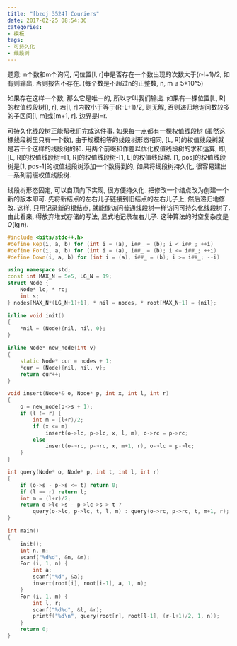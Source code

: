 ```yaml
---
title: "[bzoj 3524] Couriers"
date: 2017-02-25 08:54:36
categories:
- 模板
tags:
- 可持久化
- 线段树
---
```

题意: n个数和m个询问, 问位置[l, r]中是否存在一个数出现的次数大于(r-l+1)/2, 如有则输出, 否则报告不存在. (每个数是不超过n的正整数, n, m &le; 5*10^5)
<!--more-->
如果存在这样一个数, 那么它是唯一的, 所以才叫我们输出. 如果有一棵位置[L, R]的权值线段树[l, r], 若[l, r]内数小于等于(R-L+1)/2, 则无解, 否则递归地询问数较多的子区间[l, m]或[m+1, r]. 边界是l=r.

可持久化线段树正能帮我们完成这件事. 如果每一点都有一棵权值线段树 (虽然这棵线段树里只有一个数), 由于规模相等的线段树形态相同, [L, R]的权值线段树就是若干个这样的线段树的和. 用两个前缀和作差以优化权值线段树的求和运算, 即, [L, R]的权值线段树=[1, R]的权值线段树-[1, L]的权值线段树. [1, pos]的权值线段树是[1, pos-1]的权值线段树添加一个数得到的, 如果将线段树持久化, 很容易建出一系列前缀权值线段树.

线段树形态固定, 可以自顶向下实现, 很方便持久化. 把修改一个结点改为创建一个新的版本即可. 先将新结点的左右儿子链接到旧结点的左右儿子上, 然后递归地修改. 这样, 只用记录新的根结点, 就能像访问普通线段树一样访问可持久化线段树了. 由此看来, 得放弃堆式存储的写法, 显式地记录左右儿子. 这种算法的时空复杂度是$O(\lg n)$.

```cpp
#include <bits/stdc++.h>
#define Rep(i, a, b) for (int i = (a), i##_ = (b); i < i##_; ++i)
#define For(i, a, b) for (int i = (a), i##_ = (b); i <= i##_; ++i)
#define Down(i, a, b) for (int i = (a), i##_ = (b); i >= i##_; --i)

using namespace std;
const int MAX_N = 5e5, LG_N = 19;
struct Node {
	Node* lc, * rc;
	int s;
} nodes[MAX_N*(LG_N+1)+1], * nil = nodes, * root[MAX_N+1] = {nil};

inline void init()
{
	*nil = (Node){nil, nil, 0};
}

inline Node* new_node(int v)
{
	static Node* cur = nodes + 1;
	*cur = (Node){nil, nil, v};
	return cur++;
}

void insert(Node*& o, Node* p, int x, int l, int r)
{
	o = new_node(p->s + 1);
	if (l != r) {
		int m = (l+r)/2;
		if (x <= m)
			insert(o->lc, p->lc, x, l, m), o->rc = p->rc;
		else
			insert(o->rc, p->rc, x, m+1, r), o->lc = p->lc;
	}
}

int query(Node* o, Node* p, int t, int l, int r)
{
	if (o->s - p->s <= t) return 0;
	if (l == r) return l;
	int m = (l+r)/2;
	return o->lc->s - p->lc->s > t ?
		query(o->lc, p->lc, t, l, m) : query(o->rc, p->rc, t, m+1, r);
}

int main()
{
	init();
	int n, m;
	scanf("%d%d", &n, &m);
	For (i, 1, n) {
		int a;
		scanf("%d", &a);
		insert(root[i], root[i-1], a, 1, n);
	}
	For (i, 1, m) {
		int l, r;
		scanf("%d%d", &l, &r);
		printf("%d\n", query(root[r], root[l-1], (r-l+1)/2, 1, n));
	}
	return 0;
}
```